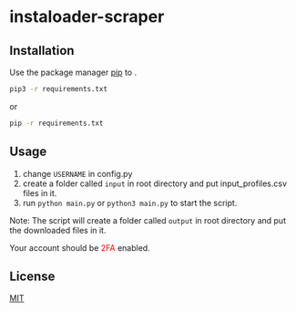 # instaloader-scraper

## Installation

Use the package manager [pip](https://pip.pypa.io/en/stable/) to .

```bash
pip3 -r requirements.txt
```

or

```bash
pip -r requirements.txt
```

## Usage

1. change `USERNAME` in config.py
2. create a folder called `input` in root directory and put input_profiles.csv files in it.
3. run `python main.py` or `python3 main.py` to start the script.

Note: The script will create a folder called `output` in root directory and put the downloaded files in it.

Your account should be <span style="color:red"> 2FA </span> enabled.

## License

[MIT](https://choosealicense.com/licenses/mit/)
